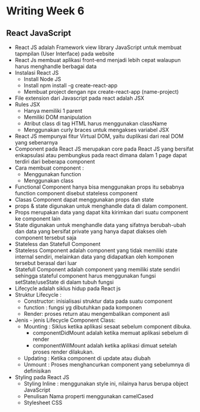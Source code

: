 # Writing Week 6
## React JavaScript
- React JS adalah Framework view library JavaScript untuk membuat tapmpilan (User Interface) pada website
- React Js membuat aplikasi front-end menjadi lebih cepat walaupun harus menghandle berbagai data
- Instalasi React JS
  - Install Node JS
  - Install npm install -g create-react-app
  - Membuat project dengan npx create-react-app (name-project)
- File extension dari Javascript pada react adalah JSX
- Rules JSX
  - Hanya memiliki 1 parent
  - Memiliki DOM manipulation
  - Atribut class di tag HTML harus menggunakan className
  - Menggunakan curly braces untuk mengakses variabel JSX
- React JS mempunyai fitur Virtual DOM, yaitu duplikasi dari real DOM yang sebenarnya   
- Component pada React JS merupakan core pada React JS yang bersifat enkapsulasi atau pembungkus pada react dimana dalam 1 page dapat terdiri dari beberapa component
- Cara membuat component :
  - Menggunakan function
  - Menggunakan class
- Functional Component hanya bisa menggunakan props itu sebabnya function component disebut stateless component
- Clasas Component dapat menggunakan props dan state
- props & state digunakan untuk menghandle data di dalam component.
- Props merupakan data yang dapat kita kirimkan dari suatu component ke component lain
- State digunakan untuk menghandle data yang sifatnya berubah-ubah dan data yang bersifat private yang hanya dapat diakses oleh component tersebut saja
- Stateless dan Statefull Component
- Stateless Component adalah component yang tidak memiliki state internal sendiri, melainkan data yang didapatkan oleh komponen tersebut berasal dari luar
- Statefull Component adalah component yang memiliki state sendiri sehingga stateful component harus menggunakan fungsi setState/useState di dalam tubuh fungsi
- Lifecycle adalah siklus hidup pada React js
- Struktur Lifecycle :
  - Constructor: inisialisasi struktur data pada suatu component
  - function : fungsi yg dibutuhkan pada komponen
  - Render: proses return atau mengembalikan component asli 
- Jenis - jenis Lifecycle Component Class:
  - Mounting : Siklus ketika aplikasi sesaat sebelum component dibuka.
      - componentDidMount adalah ketika memuat aplikasi sebelum di render
      - componentWillMount adalah ketika aplikasi dimuat setelah proses render dilakukan.
  - Updating : Ketika component di update atau diubah
  - Unmount : Proses menghancurkan component yang sebelumnya di definisikan
- Styling pada React JS 
  - Styling Inline : menggunakan style ini, nilainya harus berupa object JavaScript
  - Penulisan Nama properti menggunakan camelCased
  - Stylesheet CSS
  
